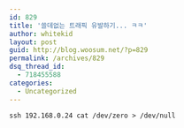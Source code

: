 ```yaml
---
id: 829
title: '쓸데없는 트래픽 유발하기... ㅋㅋ'
author: whitekid
layout: post
guid: http://blog.woosum.net/?p=829
permalink: /archives/829
dsq_thread_id:
  - 718455588
categories:
  - Uncategorized
---
```

`ssh 192.168.0.24 cat /dev/zero > /dev/null`